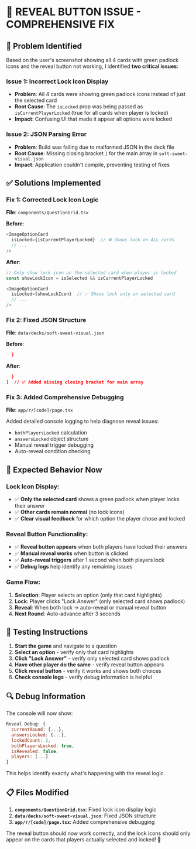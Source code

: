 # 🔧 **REVEAL BUTTON ISSUE - COMPREHENSIVE FIX**

## **🐛 Problem Identified**

Based on the user's screenshot showing all 4 cards with green padlock icons and the reveal button not working, I identified **two critical issues**:

### **Issue 1: Incorrect Lock Icon Display**

- **Problem**: All 4 cards were showing green padlock icons instead of just the selected card
- **Root Cause**: The `isLocked` prop was being passed as `isCurrentPlayerLocked` (true for all cards when player is locked)
- **Impact**: Confusing UI that made it appear all options were locked

### **Issue 2: JSON Parsing Error**

- **Problem**: Build was failing due to malformed JSON in the deck file
- **Root Cause**: Missing closing bracket `]` for the main array in `soft-sweet-visual.json`
- **Impact**: Application couldn't compile, preventing testing of fixes

## **✅ Solutions Implemented**

### **Fix 1: Corrected Lock Icon Logic**

**File**: `components/QuestionGrid.tsx`

**Before**:

```typescript
<ImageOptionCard
  isLocked={isCurrentPlayerLocked}  // ❌ Shows lock on ALL cards
  // ...
/>
```

**After**:

```typescript
// Only show lock icon on the selected card when player is locked
const showLockIcon = isSelected && isCurrentPlayerLocked

<ImageOptionCard
  isLocked={showLockIcon}  // ✅ Shows lock only on selected card
  // ...
/>
```

### **Fix 2: Fixed JSON Structure**

**File**: `data/decks/soft-sweet-visual.json`

**Before**:

```json
  }
```

**After**:

```json
  }
]  // ✅ Added missing closing bracket for main array
```

### **Fix 3: Added Comprehensive Debugging**

**File**: `app/r/[code]/page.tsx`

Added detailed console logging to help diagnose reveal issues:

- `bothPlayersLocked` calculation
- `answersLocked` object structure
- Manual reveal trigger debugging
- Auto-reveal condition checking

## **🎯 Expected Behavior Now**

### **Lock Icon Display**:

- ✅ **Only the selected card** shows a green padlock when player locks their answer
- ✅ **Other cards remain normal** (no lock icons)
- ✅ **Clear visual feedback** for which option the player chose and locked

### **Reveal Button Functionality**:

- ✅ **Reveal button appears** when both players have locked their answers
- ✅ **Manual reveal works** when button is clicked
- ✅ **Auto-reveal triggers** after 1 second when both players lock
- ✅ **Debug logs** help identify any remaining issues

### **Game Flow**:

1. **Selection**: Player selects an option (only that card highlights)
2. **Lock**: Player clicks "Lock Answer" (only selected card shows padlock)
3. **Reveal**: When both lock → auto-reveal or manual reveal button
4. **Next Round**: Auto-advance after 3 seconds

## **🧪 Testing Instructions**

1. **Start the game** and navigate to a question
2. **Select an option** - verify only that card highlights
3. **Click "Lock Answer"** - verify only selected card shows padlock
4. **Have other player do the same** - verify reveal button appears
5. **Click reveal button** - verify it works and shows both choices
6. **Check console logs** - verify debug information is helpful

## **🔍 Debug Information**

The console will now show:

```javascript
Reveal Debug: {
  currentRound: {...},
  answersLocked: {...},
  lockedCount: 2,
  bothPlayersLocked: true,
  isRevealed: false,
  players: [...]
}
```

This helps identify exactly what's happening with the reveal logic.

## **📋 Files Modified**

1. **`components/QuestionGrid.tsx`**: Fixed lock icon display logic
2. **`data/decks/soft-sweet-visual.json`**: Fixed JSON structure
3. **`app/r/[code]/page.tsx`**: Added comprehensive debugging

The reveal button should now work correctly, and the lock icons should only appear on the cards that players actually selected and locked! 🎉
